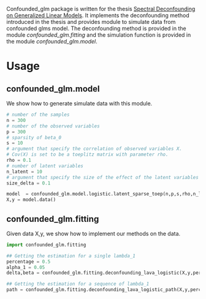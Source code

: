 Confounded_glm package is written for the thesis [Spectral Deconfounding on Generalized Linear Models](https://owgt.me/deconfounding_lava.html). It implements the deconfounding method introduced in the thesis and provides module to simulate data from confounded glms model. The deconfounding method is provided in the module *confounded_glm.fitting* and the simulation function is provided in the module *confounded_glm.model*.

# Usage
## confounded_glm.model
We show how to generate simulate data with this module.

```python
# number of the samples
n = 300 
# number of the observed variables
p = 300
# sparsity of beta_0
s = 10
# argument that specify the correlation of observed variables X. 
# Cov(X) is set to be a toeplitz matrix with parameter rho.
rho = 0.1 
# number of latent variables
n_latent = 10 
# argument that specify the size of the effect of the latent variables on the dependent variable.
size_delta = 0.1

model  = confounded_glm.model.logistic.latent_sparse_toep(n,p,s,rho,n_latent,size_delta)
X,y = model.data()
```


## confounded_glm.fitting 
Given data X,y, we show how to implement our methods on the data. 
```python
import confounded_glm.fitting

## Getting the estimation for a single lambda_1
percentage = 0.5 
alpha_1 = 0.05
delta,beta = confounded_glm.fitting.deconfounding_lava_logistic(X,y,percentage, lambda_1)

## Getting the estimation for a sequence of lambda_1
path = confounded_glm.fitting.deconfounding_lava_logistic_path(X,y,percentage)
```
